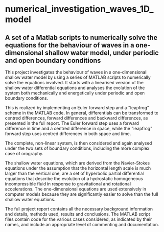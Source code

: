 # numerical_investigation_waves_1D_model

## A set of a Matlab scripts to numerically solve the equations for the behaviour of waves in a one-dimensional shallow water model, under periodic and open boundary conditions

This project investigates the behaviour of waves in a one-dimensional shallow water model by using
a series of MATLAB scripts to numerically solve the equations involved. It starts with a linearised version of the
shallow water differential equations and analyses the evolution of the system both mechanically and
energetically under periodic and open boundary conditions. 

This is realized by implementing an
Euler forward step and a "leapfrog" scheme in the MATLAB code. In general, differentials can be 
transformed to centred differences, forward differences and backward
differences, as presented in the full report. The Euler forward step uses a forward difference in time 
and a centred difference in space, while the "leapfrog" forward step uses centred differences 
in both space and time. 

The complete, non-linear system, is then considered and again analysed 
under the two sets of boundary conditions, including the more complex case of orography.

The shallow water equations, which are derived from the Navier-Stokes equations under the assumption
that the horizontal length scale is much larger than the vertical one, are a set of hyperbolic
partial differential equations that describe the evolution of a hydrostatic homogeneous incompressible 
fluid in response to gravitational and rotational accelerations. The one-dimensional equations 
are used extensively in computer models because they are significantly easier to solve than
the full shallow water equations.

The full project report contains all the necessary background information and details, methods used, results and conclusions.
The MATLAB script files contain code for the various cases considered, as indicated by their names, and include an appropriate level of commenting and documentation.


